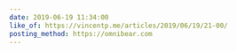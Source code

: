 ```yaml
---
date: 2019-06-19 11:34:00
like_of: https://vincentp.me/articles/2019/06/19/21-00/
posting_method: https://omnibear.com
---
```

